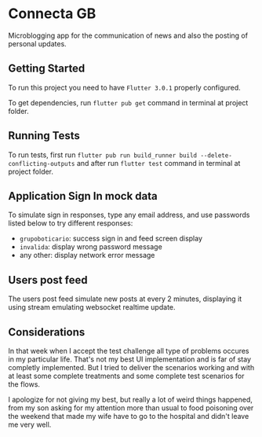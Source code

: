 # Connecta GB

Microblogging app for the communication of news and also the posting of personal updates.

## Getting Started

To run this project you need to have `Flutter 3.0.1` properly configured.

To get dependencies, run `flutter pub get` command in terminal at project folder.

## Running Tests

To run tests, first run `flutter pub run build_runner build --delete-conflicting-outputs` and after run `flutter test` command in terminal at project folder.

## Application Sign In mock data

To simulate sign in responses, type any email address, and use passwords listed below to try different responses:
* `grupoboticario`: success sign in and feed screen display
* `invalida`: display wrong password message
* any other: display network error message

## Users post feed

The users post feed simulate new posts at every 2 minutes, displaying it using stream emulating websocket realtime update.

## Considerations

In that week when I accept the test challenge all type of problems occures in my particular life. That's not my best UI implementation and is far of stay completly implemented. But I tried to deliver the scenarios working and with at least some complete treatments and some complete test scenarios for the flows.

I apologize for not giving my best, but really a lot of weird things happened, from my son asking for my attention more than usual to food poisoning over the weekend that made my wife have to go to the hospital and didn't leave me very well.
